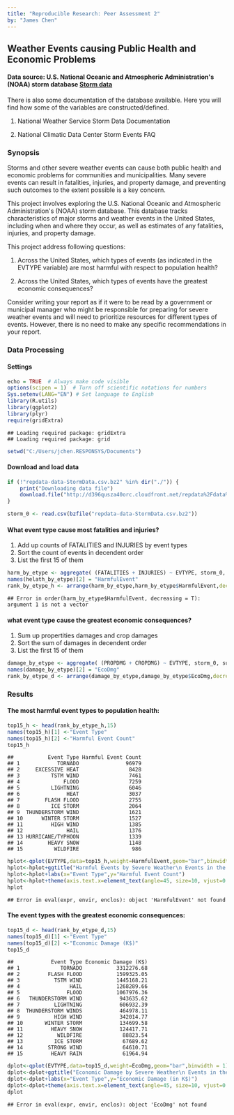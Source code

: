 ```yaml
---
title: "Reproducible Research: Peer Assessment 2"
by: "James Chen"
---
```


## Weather Events causing Public Health and Economic Problems

#### Data source: U.S. National Oceanic and Atmospheric Administration's (NOAA) storm database [Storm data](https://d396qusza40orc.cloudfront.net/repdata%2Fdata%2FStormData.csv.bz2)
There is also some documentation of the database available. Here you will find how some of the variables are constructed/defined.

1. National Weather Service Storm Data Documentation

2. National Climatic Data Center Storm Events FAQ

### Synopsis
Storms and other severe weather events can cause both public health and economic problems for communities and municipalities. Many severe events can result in fatalities, injuries, and property damage, and preventing such outcomes to the extent possible is a key concern.

This project involves exploring the U.S. National Oceanic and Atmospheric Administration's (NOAA) storm database. This database tracks characteristics of major storms and weather events in the United States, including when and where they occur, as well as estimates of any fatalities, injuries, and property damage.

This project address following questions:

1. Across the United States, which types of events (as indicated in the EVTYPE variable) are most harmful with respect to population health?

2. Across the United States, which types of events have the greatest economic consequences?

Consider writing your report as if it were to be read by a government or municipal manager who might be responsible for preparing for severe weather events and will need to prioritize resources for different types of events. However, there is no need to make any specific recommendations in your report.

### Data Processing
#### Settings


```r
echo = TRUE  # Always make code visible
options(scipen = 1)  # Turn off scientific notations for numbers
Sys.setenv(LANG="EN") # Set language to English
library(R.utils)
library(ggplot2)
library(plyr)
require(gridExtra)
```

```
## Loading required package: gridExtra
## Loading required package: grid
```

```r
setwd("C:/Users/jchen.RESPONSYS/Documents")
```

#### Download and load data

```r
if (!"repdata-data-StormData.csv.bz2" %in% dir("./")) {
    print("Downloading data file")
    download.file("http://d396qusza40orc.cloudfront.net/repdata%2Fdata%2FStormData.csv.bz2", destfile = "repdata-data-StormData.csv.bz2")
}

storm_0 <- read.csv(bzfile("repdata-data-StormData.csv.bz2"))
```

#### What event type cause most fatalities and injuries?
1. Add up counts of FATALITIES and INJURIES by event types
2. Sort the count of events in decendent order
3. List the first 15 of them


```r
harm_by_etype <- aggregate( (FATALITIES + INJURIES) ~ EVTYPE, storm_0, sum)
names(helath_by_etype)[2] = "HarmfulEvent"
rank_by_etype_h <- arrange(harm_by_etype,harm_by_etype$HarmfulEvent,decreasing=T)
```

```
## Error in order(harm_by_etype$HarmfulEvent, decreasing = T): argument 1 is not a vector
```
#### what event type cause the greatest economic consequences?
1. Sum up propertities damages and crop damages
2. Sort the sum of damages in decendent order
3. List the first 15 of them


```r
damage_by_etype <- aggregate( (PROPDMG + CROPDMG) ~ EVTYPE, storm_0, sum)
names(damage_by_etype)[2] = "EcoDmg"
rank_by_etype_d <- arrange(damage_by_etype,damage_by_etype$EcoDmg,decreasing=T)
```

### Results
#### The most harmful event types to population health:

```r
top15_h <- head(rank_by_etype_h,15)
names(top15_h)[1] <-"Event Type"
names(top15_h)[2] <-"Harmful Event Count"
top15_h
```

```
##           Event Type Harmful Event Count
## 1            TORNADO               96979
## 2     EXCESSIVE HEAT                8428
## 3          TSTM WIND                7461
## 4              FLOOD                7259
## 5          LIGHTNING                6046
## 6               HEAT                3037
## 7        FLASH FLOOD                2755
## 8          ICE STORM                2064
## 9  THUNDERSTORM WIND                1621
## 10      WINTER STORM                1527
## 11         HIGH WIND                1385
## 12              HAIL                1376
## 13 HURRICANE/TYPHOON                1339
## 14        HEAVY SNOW                1148
## 15          WILDFIRE                 986
```

```r
hplot<-qplot(EVTYPE,data=top15_h,weight=HarmfulEvent,geom="bar",binwidth = 1)
hplot<-hplot+ggtitle("Harmful Events by Severe Weather\n Events in the U.S. from 1995 - 2011")
hplot<-hplot+labs(x="Event Type",y="Harmful Event Count")
hplot<-hplot+theme(axis.text.x=element_text(angle=45, size=10, vjust=0.5))
hplot
```

```
## Error in eval(expr, envir, enclos): object 'HarmfulEvent' not found
```

#### The event types with the greatest economic consequences:

```r
top15_d <- head(rank_by_etype_d,15)
names(top15_d)[1] <-"Event Type"
names(top15_d)[2] <-"Economic Damage (K$)"
top15_d
```

```
##            Event Type Economic Damage (K$)
## 1             TORNADO           3312276.68
## 2         FLASH FLOOD           1599325.05
## 3           TSTM WIND           1445168.21
## 4                HAIL           1268289.66
## 5               FLOOD           1067976.36
## 6   THUNDERSTORM WIND            943635.62
## 7           LIGHTNING            606932.39
## 8  THUNDERSTORM WINDS            464978.11
## 9           HIGH WIND            342014.77
## 10       WINTER STORM            134699.58
## 11         HEAVY SNOW            124417.71
## 12           WILDFIRE             88823.54
## 13          ICE STORM             67689.62
## 14        STRONG WIND             64610.71
## 15         HEAVY RAIN             61964.94
```

```r
dplot<-qplot(EVTYPE,data=top15_d,weight=EcoDmg,geom="bar",binwidth = 1)
dplot<-dplot+ggtitle("Economic Damage by Severe Weather\n Events in the U.S. from 1995 - 2011")
dplot<-dplot+labs(x="Event Type",y="Economic Damage (in K$)")
dplot<-dplot+theme(axis.text.x=element_text(angle=45, size=10, vjust=0.5))
dplot
```

```
## Error in eval(expr, envir, enclos): object 'EcoDmg' not found
```

